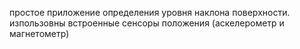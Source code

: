 простое приложение определения уровня наклона поверхности. изпользовны встроенные сенсоры положения (аскелерометр и магнетометр)
